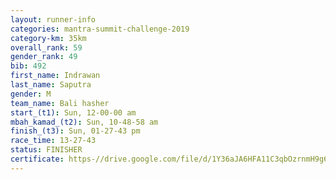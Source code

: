```yaml
---
layout: runner-info 
categories: mantra-summit-challenge-2019 
category-km: 35km 
overall_rank: 59
gender_rank: 49
bib: 492
first_name: Indrawan
last_name: Saputra
gender: M
team_name: Bali hasher
start_(t1): Sun, 12-00-00 am
mbah_kamad_(t2): Sun, 10-48-58 am
finish_(t3): Sun, 01-27-43 pm
race_time: 13-27-43
status: FINISHER
certificate: https-//drive.google.com/file/d/1Y36aJA6HFA11C3qbOzrnmH9g6IN-UPPL/view?usp=sharing
---
```

